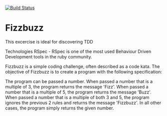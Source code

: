[![Build Status](https://travis-ci.org/RizAli/Fizzbuzz_p.svg)](https://travis-ci.org/RizAli/Fizzbuzz_p)

# Fizzbuzz
This excercise is ideal for discovering TDD

Technologies
RSpec - RSpec is one of the most used Behaviour Driven Development tools in the ruby community.

Fizzbuzz is a simple coding challenge, often described as a code kata. The objective of Fizzbuzz is to create a program with the following specification:

The program can be passed a number.
When passed a number that is a multiple of 3, the program returns the message 'Fizz'.
When passed a number that is a multiple of 5, the program returns the message 'Buzz'.
When passed a number that is a multiple of both 3 and 5, the program ignores the previous 2 rules and returns the message 'Fizzbuzz'.
In all other cases, the program simply returns the given number.